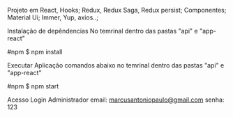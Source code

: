 

Projeto em 
React, Hooks;
Redux, Redux Saga, Redux persist;
Componentes;
Material Ui;
Immer, Yup, axios..;

Instalação de depêndencias
No temrinal dentro das pastas "api" e "app-react"

#npm
$ npm install


Executar Aplicação
comandos abaixo no temrinal dentro das pastas "api" e "app-react"

#npm
$ npm start


Acesso
Login Administrador
email: marcusantoniopaulo@gmail.com
senha: 123
